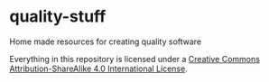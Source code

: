 # quality-stuff
Home made resources for creating quality software





Everything in this repository is licensed under a [Creative Commons Attribution-ShareAlike 4.0 International License](https://creativecommons.org/licenses/by-sa/4.0/).
